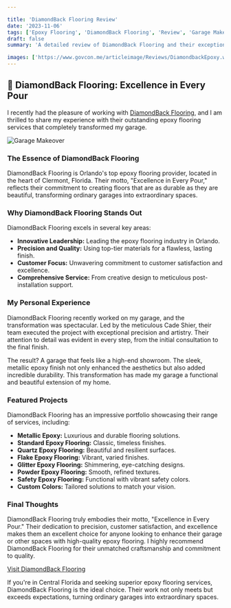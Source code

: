 ```yaml
---

title: 'DiamondBack Flooring Review'
date: '2023-11-06'
tags: ['Epoxy Flooring', 'DiamondBack Flooring', 'Review', 'Garage Makeover']
draft: false
summary: 'A detailed review of DiamondBack Flooring and their exceptional epoxy flooring services in Central Florida.'

images: ['https://www.govcon.me/articleimage/Reviews/DiamondbackEpoxy.webp']
---
```


## 🌟 DiamondBack Flooring: Excellence in Every Pour

I recently had the pleasure of working with [DiamondBack Flooring](https://www.diamondbackepoxy.com/), and I am thrilled to share my experience with their outstanding epoxy flooring services that completely transformed my garage.

![Garage Makeover](https://www.diamondbackepoxy.com/garage-transformation.webp)

### The Essence of DiamondBack Flooring

DiamondBack Flooring is Orlando's top epoxy flooring provider, located in the heart of Clermont, Florida. Their motto, "Excellence in Every Pour," reflects their commitment to creating floors that are as durable as they are beautiful, transforming ordinary garages into extraordinary spaces.

### Why DiamondBack Flooring Stands Out

DiamondBack Flooring excels in several key areas:

- **Innovative Leadership:** Leading the epoxy flooring industry in Orlando.
- **Precision and Quality:** Using top-tier materials for a flawless, lasting finish.
- **Customer Focus:** Unwavering commitment to customer satisfaction and excellence.
- **Comprehensive Service:** From creative design to meticulous post-installation support.

### My Personal Experience

DiamondBack Flooring recently worked on my garage, and the transformation was spectacular. Led by the meticulous Cade Shier, their team executed the project with exceptional precision and artistry. Their attention to detail was evident in every step, from the initial consultation to the final finish.

The result? A garage that feels like a high-end showroom. The sleek, metallic epoxy finish not only enhanced the aesthetics but also added incredible durability. This transformation has made my garage a functional and beautiful extension of my home.

### Featured Projects

DiamondBack Flooring has an impressive portfolio showcasing their range of services, including:

- **Metallic Epoxy:** Luxurious and durable flooring solutions.
- **Standard Epoxy Flooring:** Classic, timeless finishes.
- **Quartz Epoxy Flooring:** Beautiful and resilient surfaces.
- **Flake Epoxy Flooring:** Vibrant, varied finishes.
- **Glitter Epoxy Flooring:** Shimmering, eye-catching designs.
- **Powder Epoxy Flooring:** Smooth, refined textures.
- **Safety Epoxy Flooring:** Functional with vibrant safety colors.
- **Custom Colors:** Tailored solutions to match your vision.

### Final Thoughts

DiamondBack Flooring truly embodies their motto, "Excellence in Every Pour." Their dedication to precision, customer satisfaction, and excellence makes them an excellent choice for anyone looking to enhance their garage or other spaces with high-quality epoxy flooring. I highly recommend DiamondBack Flooring for their unmatched craftsmanship and commitment to quality.

[Visit DiamondBack Flooring](https://www.diamondbackepoxy.com/)

If you're in Central Florida and seeking superior epoxy flooring services, DiamondBack Flooring is the ideal choice. Their work not only meets but exceeds expectations, turning ordinary garages into extraordinary spaces.
